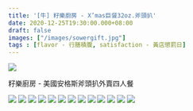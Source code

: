 ```yaml
---
title: '[牛] 籽樂廚房 - X’mas巨餐32oz.斧頭扒'
date: 2020-12-25T19:30:00.000+08:00
draft: false
images: ["/images/sowergift.jpg"]
tags : [flavor - 行膳積腹, satisfaction - 黃店懲罰日]
---
```




![](/images/sowergift.jpg)

籽樂廚房 - 美國安格斯斧頭扒外賣四人餐

![](/images/sowergift.jpg)
![](/images/sowergift.jpg)
![](/images/sowergift.jpg)
![](/images/sowergift.jpg)
![](/images/sowergift.jpg)
![](/images/sowergift.jpg)
![](/images/sowergift.jpg)
![](/images/sowergift.jpg)
![](/images/sowergift.jpg)
![](/images/sowergift.jpg)
![](/images/sowergift.jpg)
![](/images/sowergift.jpg)
![](/images/sowergift.jpg)




